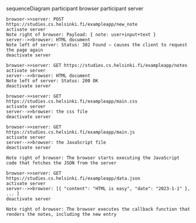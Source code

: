 sequenceDiagram
    participant browser
    participant server

    browser->>server: POST https://studies.cs.helsinki.fi/exampleapp/new_note
    activate server
    Note right of browser: Payload: { note: user+input+text }
    server-->>browser: HTML document
    Note left of server: Status: 302 Found — causes the client to request the page again
    deactivate server

    browser->>server: GET https://studies.cs.helsinki.fi/exampleapp/notes
    activate server
    server-->>browser: HTML document
    Note left of server: Status: 200 OK
    deactivate server

    browser->>server: GET https://studies.cs.helsinki.fi/exampleapp/main.css
    activate server
    server-->>browser: the css file
    deactivate server

    browser->>server: GET https://studies.cs.helsinki.fi/exampleapp/main.js
    activate server
    server-->>browser: the JavaScript file
    deactivate server

    Note right of browser: The browser starts executing the JavaScript code that fetches the JSON from the server

    browser->>server: GET https://studies.cs.helsinki.fi/exampleapp/data.json
    activate server
    server-->>browser: [{ "content": "HTML is easy", "date": "2023-1-1" }, ... ]
    deactivate server

    Note right of browser: The browser executes the callback function that renders the notes, including the new entry
